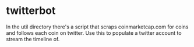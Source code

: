 # twitterbot

In the util directory there's a script that scraps coinmarketcap.com for coins and follows  each coin on twitter. 
Use this to populate a twitter account to stream the timeline of.